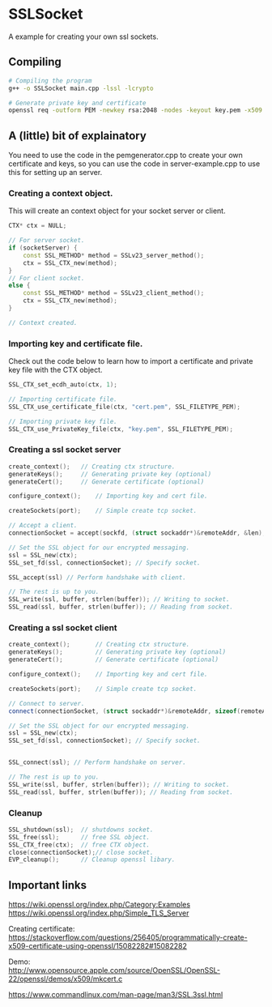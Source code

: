 # SSLSocket

A example for creating your own ssl sockets.

## Compiling
``` bash
# Compiling the program
g++ -o SSLSocket main.cpp -lssl -lcrypto

# Generate private key and certificate
openssl req -outform PEM -newkey rsa:2048 -nodes -keyout key.pem -x509 -days 365 -out cert.pem
```

## A (little) bit of explainatory
You need to use the code in the pemgenerator.cpp to create your own 
certificate and keys, so you can use the code in server-example.cpp to 
use this for setting up an server.

### Creating a context object.
This will create an context object for your socket server or client.

```  c++
CTX* ctx = NULL;

// For server socket.
if (socketServer) {
	const SSL_METHOD* method = SSLv23_server_method();
	ctx = SSL_CTX_new(method);
}
// For client socket.
else {
	const SSL_METHOD* method = SSLv23_client_method();
	ctx = SSL_CTX_new(method);
}

// Context created.
```

### Importing key and certificate file.
Check out the code below to learn how to import a 
certificate and private key file with the CTX object.

``` c++
SSL_CTX_set_ecdh_auto(ctx, 1);

// Importing certificate file.
SSL_CTX_use_certificate_file(ctx, "cert.pem", SSL_FILETYPE_PEM);

// Importing private key file.
SSL_CTX_use_PrivateKey_file(ctx, "key.pem", SSL_FILETYPE_PEM);

```

### Creating a ssl socket server
``` c++
create_context();	// Creating ctx structure.
generateKeys();		// Generating private key (optional)
generateCert();		// Generate certificate (optional)

configure_context();	// Importing key and cert file.

createSockets(port);	// Simple create tcp socket.

// Accept a client.
connectionSocket = accept(sockfd, (struct sockaddr*)&remoteAddr, &len);

// Set the SSL object for our encrypted messaging.
ssl = SSL_new(ctx);
SSL_set_fd(ssl, connectionSocket); // Specify socket.

SSL_accept(ssl) // Perform handshake with client.

// The rest is up to you.
SSL_write(ssl, buffer, strlen(buffer)); // Writing to socket.
SSL_read(ssl, buffer, strlen(buffer)); // Reading from socket.

```

### Creating a ssl socket client
``` c++
create_context();       // Creating ctx structure.
generateKeys();         // Generating private key (optional)
generateCert();         // Generate certificate (optional)

configure_context();    // Importing key and cert file.

createSockets(port);    // Simple create tcp socket.

// Connect to server.
connect(connectionSocket, (struct sockaddr*)&remoteAddr, sizeof(remoteAddr));

// Set the SSL object for our encrypted messaging.
ssl = SSL_new(ctx);
SSL_set_fd(ssl, connectionSocket); // Specify socket.


SSL_connect(ssl); // Perform handshake on server.

// The rest is up to you.
SSL_write(ssl, buffer, strlen(buffer)); // Writing to socket.
SSL_read(ssl, buffer, strlen(buffer)); // Reading from socket.

```

### Cleanup
``` c++
SSL_shutdown(ssl);	// shutdowns socket.
SSL_free(ssl);		// free SSL object.
SSL_CTX_free(ctx);	// free CTX object.
close(connectionSocket);// close socket.
EVP_cleanup();		// Cleanup openssl libary.

``` 
## Important links
https://wiki.openssl.org/index.php/Category:Examples  
https://wiki.openssl.org/index.php/Simple_TLS_Server  
  

Creating certificate:  
https://stackoverflow.com/questions/256405/programmatically-create-x509-certificate-using-openssl/15082282#15082282  

Demo:  
http://www.opensource.apple.com/source/OpenSSL/OpenSSL-22/openssl/demos/x509/mkcert.c


https://www.commandlinux.com/man-page/man3/SSL.3ssl.html  

